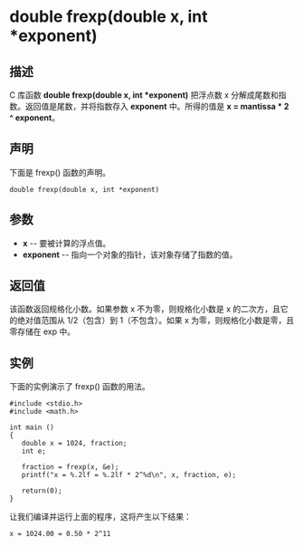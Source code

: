# double frexp(double x, int *exponent)

## 描述

C 库函数 **double frexp(double x, int \*exponent)** 把浮点数 x 分解成尾数和指数。返回值是尾数，并将指数存入 **exponent** 中。所得的值是 **x = mantissa \* 2 ^ exponent**。

## 声明

下面是 frexp() 函数的声明。

```
double frexp(double x, int *exponent)
```

## 参数

- **x** -- 要被计算的浮点值。
- **exponent** -- 指向一个对象的指针，该对象存储了指数的值。

## 返回值

该函数返回规格化小数。如果参数 x 不为零，则规格化小数是 x 的二次方，且它的绝对值范围从 1/2（包含）到 1（不包含）。如果 x 为零，则规格化小数是零，且零存储在 exp 中。

## 实例

下面的实例演示了 frexp() 函数的用法。

```
#include <stdio.h>
#include <math.h>

int main ()
{
   double x = 1024, fraction;
   int e;
   
   fraction = frexp(x, &e);
   printf("x = %.2lf = %.2lf * 2^%d\n", x, fraction, e);
   
   return(0);
}
```

让我们编译并运行上面的程序，这将产生以下结果：

```
x = 1024.00 = 0.50 * 2^11
```